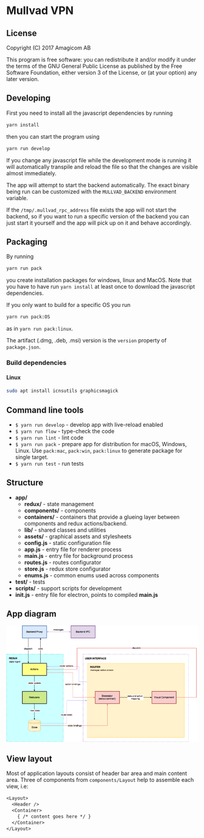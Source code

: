 # Mullvad VPN

## License

Copyright (C) 2017  Amagicom AB

This program is free software: you can redistribute it and/or modify it under the terms of the GNU General Public License as published by the Free Software Foundation, either version 3 of the License, or (at your option) any later version.

## Developing

First you need to install all the javascript dependencies by running
```bash
yarn install
```
then you can start the program using
```bash
yarn run develop
```

If you change any javascript file while the development mode is running it will automatically transpile and reload the file so that the changes are visible almost immediately.

The app will attempt to start the backend automatically. The exact binary being run can be customized with the `MULLVAD_BACKEND` environment variable.

If the `/tmp/.mullvad_rpc_address` file exists the app will not start the backend, so if you want to run a specific version of the backend you can just start it yourself and the app will pick up on it and behave accordingly.


## Packaging

By running
```bash
yarn run pack
```
you create installation packages for windows, linux and MacOS. Note that you have to have run `yarn install` at least once to download the javascript dependencies.

If you only want to build for a specific OS you run
```bash
yarn run pack:OS
```
as in `yarn run pack:linux`.

The artifact (.dmg, .deb, .msi) version is the `version` property of `package.json`.

### Build dependencies

#### Linux

```bash
sudo apt install icnsutils graphicsmagick
```


## Command line tools

- `$ yarn run develop` - develop app with live-reload enabled
- `$ yarn run flow` - type-check the code
- `$ yarn run lint` - lint code
- `$ yarn run pack` - prepare app for distribution for macOS, Windows, Linux. Use `pack:mac`, `pack:win`, `pack:linux` to generate package for single target.
- `$ yarn run test` - run tests

## Structure

- **app/**
  - **redux/** - state management
  - **components/** - components
  - **containers/** - containers that provide a glueing layer between components and redux actions/backend.
  - **lib/** - shared classes and utilities
  - **assets/** - graphical assets and stylesheets
  - **config.js** - static configuration file
  - **app.js** - entry file for renderer process
  - **main.js** - entry file for background process
  - **routes.js** - routes configurator
  - **store.js** - redux store configurator
  - **enums.js** - common enums used across components
- **test/** - tests
- **scripts/** - support scripts for development
- **init.js** - entry file for electron, points to compiled **main.js**

## App diagram

![App diagram](README%20images/app-diagram.png)

## View layout

Most of application layouts consist of header bar area and main content area. Three of components from `components/Layout` help to assemble each view, i.e:

```
<Layout>
  <Header />
  <Container>
    { /* content goes here */ }
  </Container>
</Layout>
```
